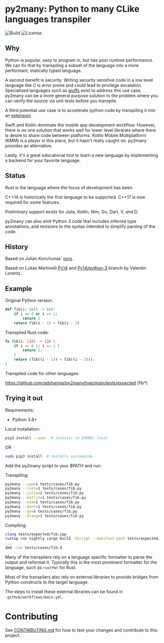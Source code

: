# py2many: Python to many CLike languages transpiler

![Build](https://github.com/py2many/py2many/actions/workflows/fast.yaml/badge.svg)
![License](https://img.shields.io/github/license/adsharma/py2many?color=brightgreen)

## Why

Python is popular, easy to program in, but has poor runtime
performance. We can fix that by transpiling a subset of the language
into a more performant, statically typed language.

A second benefit is security. Writing security sensitive
code in a low level language like C is error prone and could
lead to privilege escalation. Specialized languages such as
[wuffs](https://github.com/google/wuffs) exist to address this use
case. py2many can be a more general purpose solution to the problem
where you can verify the source via unit tests before you transpile.

A third potential use case is to accelerate python code by transpiling
it into an [extension](https://github.com/adsharma/py2many/issues/62)

Swift and Kotlin dominate the mobile app development workflow. However, there is
no one solution that works well for lower level libraries where there is desire
to share code between platforms. Kotlin Mobile Multiplatform (KMM) is a player
in this place, but it hasn't really caught on. py2many provides an alternative.

Lastly, it's a great educational tool to learn a new language by implementing
a backend for your favorite language.

## Status

Rust is the language where the focus of development has been.

C++14 is historically the first language to be supported.
C++17 is now required for some features.

Preliminary support exists for Julia, Kotlin, Nim, Go, Dart, V, and D.

py2many can also emit Python 3 code that includes inferred type annotations,
and revisions to the syntax intended to simplify parsing of the code.

## History

Based on Julian Konchunas' [pyrs](http://github.com/konchunas/pyrs).

Based on Lukas Martinelli [Py14](https://github.com/lukasmartinelli/py14)
and [Py14/python-3](https://github.com/ProgVal/py14/tree/python-3) branch by Valentin
Lorentz.

## Example

Original Python version.

```python
def fib(i: int) -> int:
    if i == 0 or i == 1:
        return 1
    return fib(i - 1) + fib(i - 2)
```

Transpiled Rust code:

```rust
fn fib(i: i32) -> i32 {
    if i == 0 || i == 1 {
        return 1;
    }
    return (fib((i - 1)) + fib((i - 2)));
}
```

Transpiled code for other languages:

https://github.com/adsharma/py2many/tree/main/tests/expected (fib*)

## Trying it out

Requirements:

- Python 3.8+

Local installation:

```sh
pip3 install --user  # installs to $HOME/.local
```

OR

```sh
sudo pip3 install  # installs systemwide
```

Add the py2many script to your $PATH and run:

Transpiling:

```sh
py2many --cpp=1 tests/cases/fib.py
py2many --rust=1 tests/cases/fib.py
py2many --julia=1 tests/cases/fib.py
py2many --kotlin=1 tests/cases/fib.py
py2many --nim=1 tests/cases/fib.py
py2many --dart=1 tests/cases/fib.py
py2many --go=1 tests/cases/fib.py
py2many --dlang=1 tests/cases/fib.py
```

Compiling:

```sh
clang tests/expected/fib.cpp
rustup run nightly cargo build -Zscript --manifest-path tests/expected/fib.rs
...
dmd -run tests/cases/fib.d
```

Many of the transpilers rely on a language specific formatter to parse the output and reformat it.
Typically this is the most prominent formatter for the language, such as `rustfmt` for Rust.

Most of the transpilers also rely on external libraries to provide bridges from
Python constructs to the target language.

The steps to install these external libraries can be found in `.github/workflows/main.yml`.

# Contributing

See [CONTRIBUTING.md](https://github.com/adsharma/py2many/blob/main/CONTRIBUTING.md)
for how to test your changes and contribute to this project.
